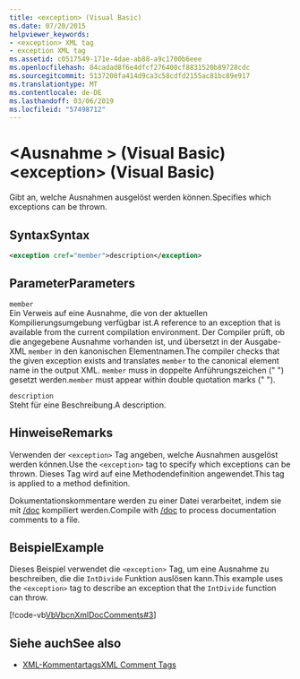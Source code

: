 ```yaml
---
title: <exception> (Visual Basic)
ms.date: 07/20/2015
helpviewer_keywords:
- <exception> XML tag
- exception XML tag
ms.assetid: c0517549-171e-4dae-ab88-a9c1700b6eee
ms.openlocfilehash: 84cadad8f6e4dfcf276400cf8831520b89728cdc
ms.sourcegitcommit: 5137208fa414d9ca3c58cdfd2155ac81bc89e917
ms.translationtype: MT
ms.contentlocale: de-DE
ms.lasthandoff: 03/06/2019
ms.locfileid: "57498712"
---
```

# <a name="exception-visual-basic"></a><span data-ttu-id="ff874-102">\<Ausnahme > (Visual Basic)</span><span class="sxs-lookup"><span data-stu-id="ff874-102">\<exception> (Visual Basic)</span></span>
<span data-ttu-id="ff874-103">Gibt an, welche Ausnahmen ausgelöst werden können.</span><span class="sxs-lookup"><span data-stu-id="ff874-103">Specifies which exceptions can be thrown.</span></span>  
  
## <a name="syntax"></a><span data-ttu-id="ff874-104">Syntax</span><span class="sxs-lookup"><span data-stu-id="ff874-104">Syntax</span></span>  
  
```xml  
<exception cref="member">description</exception>  
```  
  
## <a name="parameters"></a><span data-ttu-id="ff874-105">Parameter</span><span class="sxs-lookup"><span data-stu-id="ff874-105">Parameters</span></span>  
 `member`  
 <span data-ttu-id="ff874-106">Ein Verweis auf eine Ausnahme, die von der aktuellen Kompilierungsumgebung verfügbar ist.</span><span class="sxs-lookup"><span data-stu-id="ff874-106">A reference to an exception that is available from the current compilation environment.</span></span> <span data-ttu-id="ff874-107">Der Compiler prüft, ob die angegebene Ausnahme vorhanden ist, und übersetzt in der Ausgabe-XML `member` in den kanonischen Elementnamen.</span><span class="sxs-lookup"><span data-stu-id="ff874-107">The compiler checks that the given exception exists and translates `member` to the canonical element name in the output XML.</span></span> <span data-ttu-id="ff874-108">`member` muss in doppelte Anführungszeichen (" ") gesetzt werden.</span><span class="sxs-lookup"><span data-stu-id="ff874-108">`member` must appear within double quotation marks (" ").</span></span>  
  
 `description`  
 <span data-ttu-id="ff874-109">Steht für eine Beschreibung.</span><span class="sxs-lookup"><span data-stu-id="ff874-109">A description.</span></span>  
  
## <a name="remarks"></a><span data-ttu-id="ff874-110">Hinweise</span><span class="sxs-lookup"><span data-stu-id="ff874-110">Remarks</span></span>  
 <span data-ttu-id="ff874-111">Verwenden der `<exception>` Tag angeben, welche Ausnahmen ausgelöst werden können.</span><span class="sxs-lookup"><span data-stu-id="ff874-111">Use the `<exception>` tag to specify which exceptions can be thrown.</span></span> <span data-ttu-id="ff874-112">Dieses Tag wird auf eine Methodendefinition angewendet.</span><span class="sxs-lookup"><span data-stu-id="ff874-112">This tag is applied to a method definition.</span></span>  
  
 <span data-ttu-id="ff874-113">Dokumentationskommentare werden zu einer Datei verarbeitet, indem sie mit [/doc](../../../visual-basic/reference/command-line-compiler/doc.md) kompiliert werden.</span><span class="sxs-lookup"><span data-stu-id="ff874-113">Compile with [/doc](../../../visual-basic/reference/command-line-compiler/doc.md) to process documentation comments to a file.</span></span>  
  
## <a name="example"></a><span data-ttu-id="ff874-114">Beispiel</span><span class="sxs-lookup"><span data-stu-id="ff874-114">Example</span></span>  
 <span data-ttu-id="ff874-115">Dieses Beispiel verwendet die `<exception>` Tag, um eine Ausnahme zu beschreiben, die die `IntDivide` Funktion auslösen kann.</span><span class="sxs-lookup"><span data-stu-id="ff874-115">This example uses the `<exception>` tag to describe an exception that the `IntDivide` function can throw.</span></span>  
  
 [!code-vb[VbVbcnXmlDocComments#3](~/samples/snippets/visualbasic/VS_Snippets_VBCSharp/VbVbcnXmlDocComments/VB/Class1.vb#3)]  
  
## <a name="see-also"></a><span data-ttu-id="ff874-116">Siehe auch</span><span class="sxs-lookup"><span data-stu-id="ff874-116">See also</span></span>
- [<span data-ttu-id="ff874-117">XML-Kommentartags</span><span class="sxs-lookup"><span data-stu-id="ff874-117">XML Comment Tags</span></span>](../../../visual-basic/language-reference/xmldoc/index.md)
